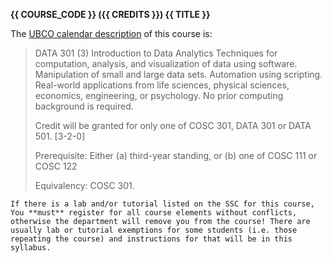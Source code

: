 **{{ COURSE_CODE }} ({{ CREDITS }}) {{ TITLE }}**

The [UBCO calendar description](https://www.calendar.ubc.ca/okanagan/courses.cfm?code=PHYS) of this course is: 

> DATA 301 (3) Introduction to Data Analytics
> Techniques for computation, analysis, and visualization of data using software.
> Manipulation of small and large data sets.
> Automation using scripting.
> Real-world applications from life sciences, physical sciences, economics, engineering, or psychology.
> No prior computing background is required.
> 
> Credit will be granted for only one of COSC 301, DATA 301 or DATA 501. [3-2-0]
> 
> Prerequisite: Either (a) third-year standing, or (b) one of COSC 111 or COSC 122
> 
> Equivalency: COSC 301.

```{warning}
If there is a lab and/or tutorial listed on the SSC for this course, You **must** register for all course elements without conflicts, otherwise the department will remove you from the course! There are usually lab or tutorial exemptions for some students (i.e. those repeating the course) and instructions for that will be in this syllabus.
```